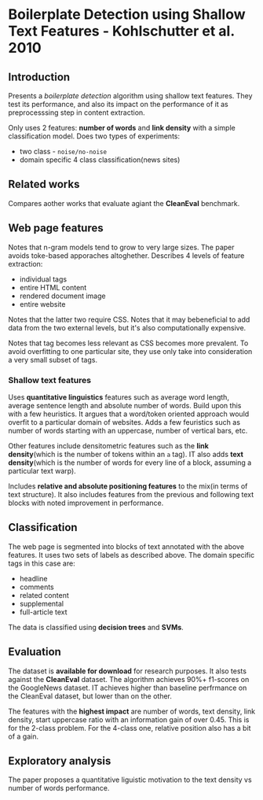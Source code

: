 # Boilerplate Detection using Shallow Text Features - Kohlschutter et al. 2010

## Introduction
Presents a *boilerplate detection* algorithm using shallow text features. They test its performance, and also its impact on the performance of  it as  preprocesssing step in content extraction.

Only uses 2 features: **number of words** and **link density** with a simple classification model. Does two types of experiments: 
* two class - `noise/no-noise`
* domain specific 4 class classification(news sites)

## Related works
Compares aother works that evaluate agiant the **CleanEval** benchmark.

## Web page features
Notes that n-gram models tend to grow to very large sizes. The paper avoids toke-based apporaches altoghether. Describes 4 levels of feature extraction:
* individual tags
* entire HTML content
* rendered document image
* entire website

Notes that the latter two require CSS. Notes that it may bebeneficial to add data from the two external levels, but it's also computationally expensive.

Notes that tag becomes less relevant as CSS becomes more prevalent. To avoid overfitting to one particular site, they use only take into consideration a very small subset of tags.

### Shallow text features
Uses **quantitative linguistics** features such as average word length, average sentence length and absolute number of words. Build upon this with a few heuristics. It argues that a word/token oriented approach would overfit to a particular domain of websites. Adds a few feuristics such as number of words starting with an uppercase, number of vertical bars, etc.

Other features include densitometric features such as the **link density**(which is the number of tokens within an `a` tag). IT also adds **text density**(which is the number of words for every line of a block, assuming a particular text warp).

Includes **relative and absolute positioning features** to the mix(in terms of text structure). It also includes features from the previous and following text blocks with noted improvement in performance.

## Classification
The web page is segmented into blocks of text annotated with the above features. It uses two sets of labels as described above. The domain specific tags in this case are:
* headline 
* comments
* related content
* supplemental
* full-article text

The data is classified using **decision trees** and **SVMs**.

## Evaluation
The dataset is **available for download** for research purposes. It also tests against the **CleanEval** dataset. The algorithm achieves 90%+ f1-scores on the GoogleNews dataset. IT achieves higher than baseline perfrmance on the CleanEval dataset, but lower than on the other.

The features with the **highest impact** are number of words, text density, link density, start uppercase ratio with an information gain of over 0.45. This is for the 2-class problem. For the 4-class one, relative position also has a bit of a gain.

## Exploratory analysis
The paper proposes a quantitative liguistic motivation to the text density vs number of words performance.

```python

```
